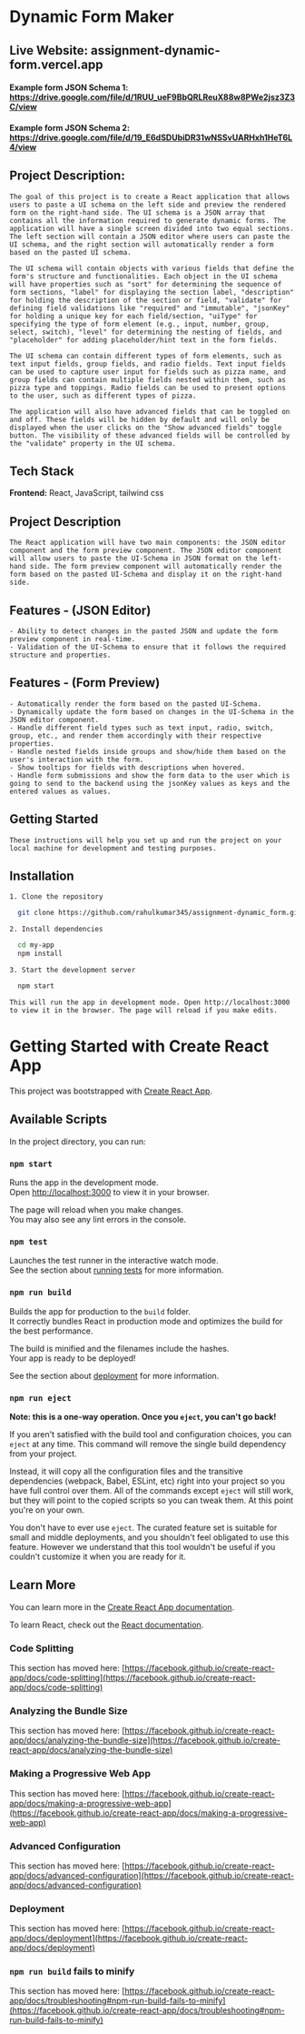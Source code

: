 # Dynamic Form Maker

## Live Website: assignment-dynamic-form.vercel.app

#### Example form JSON Schema 1: https://drive.google.com/file/d/1RUU_ueF9BbQRLReuX88w8PWe2jsz3Z3C/view

#### Example form JSON Schema 2: https://drive.google.com/file/d/19_E6dSDUbiDR31wNSSvUARHxh1HeT6L4/view

## Project Description:

    The goal of this project is to create a React application that allows users to paste a UI schema on the left side and preview the rendered form on the right-hand side. The UI schema is a JSON array that contains all the information required to generate dynamic forms. The application will have a single screen divided into two equal sections. The left section will contain a JSON editor where users can paste the UI schema, and the right section will automatically render a form based on the pasted UI schema.

    The UI schema will contain objects with various fields that define the form's structure and functionalities. Each object in the UI schema will have properties such as "sort" for determining the sequence of form sections, "label" for displaying the section label, "description" for holding the description of the section or field, "validate" for defining field validations like "required" and "immutable", "jsonKey" for holding a unique key for each field/section, "uiType" for specifying the type of form element (e.g., input, number, group, select, switch), "level" for determining the nesting of fields, and "placeholder" for adding placeholder/hint text in the form fields.

    The UI schema can contain different types of form elements, such as text input fields, group fields, and radio fields. Text input fields can be used to capture user input for fields such as pizza name, and group fields can contain multiple fields nested within them, such as pizza type and toppings. Radio fields can be used to present options to the user, such as different types of pizza.

    The application will also have advanced fields that can be toggled on and off. These fields will be hidden by default and will only be displayed when the user clicks on the "Show advanced fields" toggle button. The visibility of these advanced fields will be controlled by the "validate" property in the UI schema.


## Tech Stack

**Frontend:** React, JavaScript, tailwind css

## Project Description
    The React application will have two main components: the JSON editor component and the form preview component. The JSON editor component will allow users to paste the UI-Schema in JSON format on the left-hand side. The form preview component will automatically render the form based on the pasted UI-Schema and display it on the right-hand side.

## Features - (JSON Editor)

    - Ability to detect changes in the pasted JSON and update the form preview component in real-time.
    - Validation of the UI-Schema to ensure that it follows the required structure and properties.
## Features - (Form Preview)

    - Automatically render the form based on the pasted UI-Schema.
    - Dynamically update the form based on changes in the UI-Schema in the JSON editor component.
    - Handle different field types such as text input, radio, switch, group, etc., and render them accordingly with their respective properties.
    - Handle nested fields inside groups and show/hide them based on the user's interaction with the form.
    - Show tooltips for fields with descriptions when hovered.
    - Handle form submissions and show the form data to the user which is going to send to the backend using the jsonKey values as keys and the entered values as values.

## Getting Started
    These instructions will help you set up and run the project on your local machine for development and testing purposes.

## Installation

    1. Clone the repository
```bash
  git clone https://github.com/rahulkumar345/assignment-dynamic_form.git

```

    2. Install dependencies 
```bash
  cd my-app
  npm install
```


    3. Start the development server
```bash
  npm start
```

    This will run the app in development mode. Open http://localhost:3000 to view it in the browser. The page will reload if you make edits.

# Getting Started with Create React App

This project was bootstrapped with [Create React App](https://github.com/facebook/create-react-app).

## Available Scripts

In the project directory, you can run:

### `npm start`

Runs the app in the development mode.\
Open [http://localhost:3000](http://localhost:3000) to view it in your browser.

The page will reload when you make changes.\
You may also see any lint errors in the console.

### `npm test`

Launches the test runner in the interactive watch mode.\
See the section about [running tests](https://facebook.github.io/create-react-app/docs/running-tests) for more information.

### `npm run build`

Builds the app for production to the `build` folder.\
It correctly bundles React in production mode and optimizes the build for the best performance.

The build is minified and the filenames include the hashes.\
Your app is ready to be deployed!

See the section about [deployment](https://facebook.github.io/create-react-app/docs/deployment) for more information.

### `npm run eject`

**Note: this is a one-way operation. Once you `eject`, you can't go back!**

If you aren't satisfied with the build tool and configuration choices, you can `eject` at any time. This command will remove the single build dependency from your project.

Instead, it will copy all the configuration files and the transitive dependencies (webpack, Babel, ESLint, etc) right into your project so you have full control over them. All of the commands except `eject` will still work, but they will point to the copied scripts so you can tweak them. At this point you're on your own.

You don't have to ever use `eject`. The curated feature set is suitable for small and middle deployments, and you shouldn't feel obligated to use this feature. However we understand that this tool wouldn't be useful if you couldn't customize it when you are ready for it.

## Learn More

You can learn more in the [Create React App documentation](https://facebook.github.io/create-react-app/docs/getting-started).

To learn React, check out the [React documentation](https://reactjs.org/).

### Code Splitting

This section has moved here: [https://facebook.github.io/create-react-app/docs/code-splitting](https://facebook.github.io/create-react-app/docs/code-splitting)

### Analyzing the Bundle Size

This section has moved here: [https://facebook.github.io/create-react-app/docs/analyzing-the-bundle-size](https://facebook.github.io/create-react-app/docs/analyzing-the-bundle-size)

### Making a Progressive Web App

This section has moved here: [https://facebook.github.io/create-react-app/docs/making-a-progressive-web-app](https://facebook.github.io/create-react-app/docs/making-a-progressive-web-app)

### Advanced Configuration

This section has moved here: [https://facebook.github.io/create-react-app/docs/advanced-configuration](https://facebook.github.io/create-react-app/docs/advanced-configuration)

### Deployment

This section has moved here: [https://facebook.github.io/create-react-app/docs/deployment](https://facebook.github.io/create-react-app/docs/deployment)

### `npm run build` fails to minify

This section has moved here: [https://facebook.github.io/create-react-app/docs/troubleshooting#npm-run-build-fails-to-minify](https://facebook.github.io/create-react-app/docs/troubleshooting#npm-run-build-fails-to-minify)
